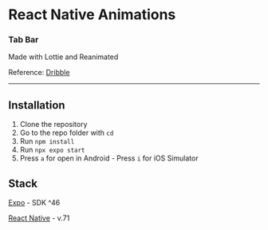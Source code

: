 # React Native Animations

### Tab Bar

Made with Lottie and Reanimated

Reference: [Dribble](https://dribbble.com/shots/17692231-Tab-Bar-Micro-Interaction)

---

## Installation

1. Clone the repository
2. Go to the repo folder with `cd`
3. Run `npm install`
4. Run `npx expo start`
5. Press `a` for open in Android - Press `i` for iOS Simulator

## Stack

[Expo](https://docs.expo.dev/) - SDK ^46

[React Native](https://reactnative.dev/) - v.71
